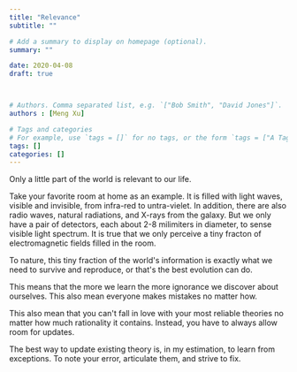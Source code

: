 ```yaml
---
title: "Relevance"
subtitle: ""

# Add a summary to display on homepage (optional).
summary: ""

date: 2020-04-08
draft: true



# Authors. Comma separated list, e.g. `["Bob Smith", "David Jones"]`.
authors : [Meng Xu]

# Tags and categories
# For example, use `tags = []` for no tags, or the form `tags = ["A Tag", "Another Tag"]` for one or more tags.
tags: []
categories: []
---
```


Only a little part of the world is relevant to our life. 

Take your favorite room at home as an example. It is filled with light waves, visible and invisible, from infra-red to untra-vielet. In addition, there are also radio waves, natural radiations, and X-rays from the galaxy. But we only have a pair of detectors, each about 2-8 milimiters in diameter, to sense visible light spectrum. It is true that we only perceive a tiny fracton of electromagnetic fields filled in the room.

To nature, this tiny fraction of the world's information is exactly what we need to survive and reproduce, or that's the best evolution can do.


This means that the more we learn the more ignorance we discover about ourselves. This also mean everyone makes mistakes no matter how.

This also mean that you can't fall in love with your most reliable theories no matter how much rationality it contains. Instead, you have to always allow room for updates.

The best way to update existing theory is, in my estimation, to learn from exceptions. To note your error, articulate them, and strive to fix.
